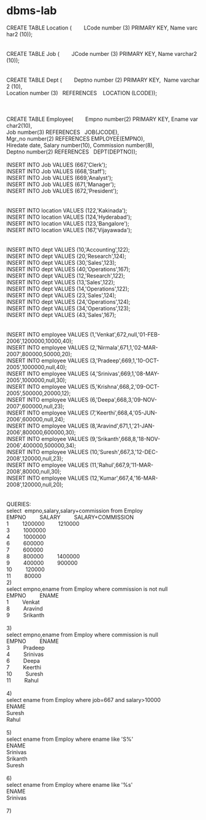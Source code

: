 # dbms-lab
CREATE TABLE Location (        LCode number (3) PRIMARY KEY, Name varchar2 (10));  
 ​  
 ​CREATE TABLE Job (        JCode number (3) PRIMARY KEY, Name varchar2 (10));  
 ​  
 ​CREATE TABLE Dept (        Deptno number (2) PRIMARY KEY,  Name varchar2 (10),   
 ​Location number (3)   REFERENCES    LOCATION (LCODE));  
 ​  
 ​  
 ​CREATE TABLE Employee(        Empno number(2) PRIMARY KEY, Ename varchar2(10),    
 ​Job number(3) REFERENCES   JOB(JCODE),   
 ​Mgr_no number(2) REFERENCES EMPLOYEE(EMPNO),  
 ​Hiredate date, Salary number(10), Commission number(8),    
 ​Deptno number(2) REFERENCES   DEPT(DEPTNO));  
 ​  
 ​INSERT INTO Job VALUES (667,'Clerk');  
 ​INSERT INTO Job VALUES (668,'Staff');  
 ​INSERT INTO Job VALUES (669,'Analyst');  
 ​INSERT INTO Job VALUES (671,'Manager');  
 ​INSERT INTO Job VALUES (672,'President');  
 ​  
 ​  
 ​INSERT INTO location VALUES (122,'Kakinada');  
 ​INSERT INTO location VALUES (124,'Hyderabad');  
 ​INSERT INTO location VALUES (123,'Bangalore');  
 ​INSERT INTO location VALUES (167,'Vijayawada');  
 ​  
 ​  
 ​INSERT INTO dept VALUES (10,'Accounting',122);  
 ​INSERT INTO dept VALUES (20,'Research',124);  
 ​INSERT INTO dept VALUES (30,'Sales',123);  
 ​INSERT INTO dept VALUES (40,'Operations',167);  
 ​INSERT INTO dept VALUES (12,'Research',122);  
 ​INSERT INTO dept VALUES (13,'Sales',122);  
 ​INSERT INTO dept VALUES (14,'Operations',122);  
 ​INSERT INTO dept VALUES (23,'Sales',124);  
 ​INSERT INTO dept VALUES (24,'Operations',124);  
 ​INSERT INTO dept VALUES (34,'Operations',123);  
 ​INSERT INTO dept VALUES (43,'Sales',167);  
 ​  
 ​  
 ​INSERT INTO employee VALUES (1,'Venkat',672,null,'01-FEB-2006',1200000,10000,40);  
 ​INSERT INTO employee VALUES (2,'Nirmala',671,1,'02-MAR-2007',800000,50000,20);  
 ​INSERT INTO employee VALUES (3,'Pradeep',669,1,'10-OCT-2005',1000000,null,40);  
 ​INSERT INTO employee VALUES (4,'Srinivas',669,1,'08-MAY-2005',1000000,null,30);  
 ​INSERT INTO employee VALUES (5,'Krishna',668,2,'09-OCT-2005',500000,20000,12);  
 ​INSERT INTO employee VALUES (6,'Deepa',668,3,'09-NOV-2007',600000,null,23);  
 ​INSERT INTO employee VALUES (7,'Keerthi',668,4,'05-JUN-2006',600000,null,24);  
 ​INSERT INTO employee VALUES (8,'Aravind',671,1,'21-JAN-2006',800000,600000,30);  
 ​INSERT INTO employee VALUES (9,'Srikanth',668,8,'18-NOV-2006',400000,500000,34);  
 ​INSERT INTO employee VALUES (10,'Suresh',667,3,'12-DEC-2008',120000,null,23);  
 ​INSERT INTO employee VALUES (11,'Rahul',667,9,'11-MAR-2008',80000,null,30);  
 ​INSERT INTO employee VALUES (12,'Kumar',667,4,'16-MAR-2008',120000,null,20);  
 ​  
 ​  
 ​QUERIES:  
 ​select  empno,salary,salary+commission from Employ   
 ​EMPNO         SALARY         SALARY+COMMISSION  
 ​1         1200000         1210000  
 ​3         1000000            
 ​4         1000000            
 ​6         600000            
 ​7         600000            
 ​8         800000         1400000  
 ​9         400000         900000  
 ​10         120000            
 ​11         80000           
 ​2)  
 ​select empno,ename from Employ where commission is not null  
 ​EMPNO         ENAME  
 ​1         Venkat  
 ​8         Aravind  
 ​9         Srikanth   
 ​  
 ​3)  
 ​select empno,ename from Employ where commission is null  
 ​EMPNO         ENAME  
 ​3         Pradeep  
 ​4         Srinivas  
 ​6         Deepa  
 ​7         Keerthi  
 ​10         Suresh  
 ​11         Rahul   
 ​  
 ​4)  
 ​select ename from Employ where job=667 and salary>10000  
 ​ENAME  
 ​Suresh  
 ​Rahul   
 ​  
 ​5)  
 ​select ename from Employ where ename like 'S%'  
 ​ENAME  
 ​Srinivas  
 ​Srikanth  
 ​Suresh   
 ​  
 ​6)  
 ​select ename from Employ where ename like '%s'  
 ​ENAME  
 ​Srinivas   
 ​  
 ​7)  
 ​  
 
